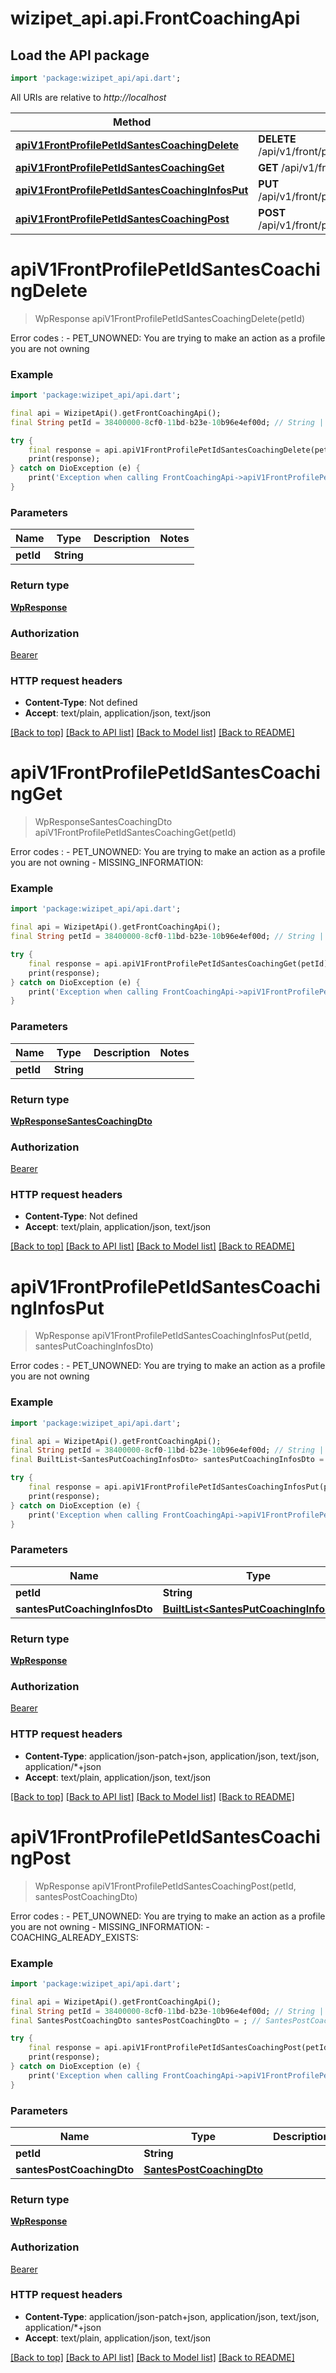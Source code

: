 # wizipet_api.api.FrontCoachingApi

## Load the API package
```dart
import 'package:wizipet_api/api.dart';
```

All URIs are relative to *http://localhost*

Method | HTTP request | Description
------------- | ------------- | -------------
[**apiV1FrontProfilePetIdSantesCoachingDelete**](FrontCoachingApi.md#apiv1frontprofilepetidsantescoachingdelete) | **DELETE** /api/v1/front/profile/{pet_id}/santes/coaching | 
[**apiV1FrontProfilePetIdSantesCoachingGet**](FrontCoachingApi.md#apiv1frontprofilepetidsantescoachingget) | **GET** /api/v1/front/profile/{pet_id}/santes/coaching | 
[**apiV1FrontProfilePetIdSantesCoachingInfosPut**](FrontCoachingApi.md#apiv1frontprofilepetidsantescoachinginfosput) | **PUT** /api/v1/front/profile/{pet_id}/santes/coaching/infos | 
[**apiV1FrontProfilePetIdSantesCoachingPost**](FrontCoachingApi.md#apiv1frontprofilepetidsantescoachingpost) | **POST** /api/v1/front/profile/{pet_id}/santes/coaching | 


# **apiV1FrontProfilePetIdSantesCoachingDelete**
> WpResponse apiV1FrontProfilePetIdSantesCoachingDelete(petId)



Error codes :    - PET_UNOWNED: You are trying to make an action as a profile you are not owning

### Example
```dart
import 'package:wizipet_api/api.dart';

final api = WizipetApi().getFrontCoachingApi();
final String petId = 38400000-8cf0-11bd-b23e-10b96e4ef00d; // String | 

try {
    final response = api.apiV1FrontProfilePetIdSantesCoachingDelete(petId);
    print(response);
} catch on DioException (e) {
    print('Exception when calling FrontCoachingApi->apiV1FrontProfilePetIdSantesCoachingDelete: $e\n');
}
```

### Parameters

Name | Type | Description  | Notes
------------- | ------------- | ------------- | -------------
 **petId** | **String**|  | 

### Return type

[**WpResponse**](WpResponse.md)

### Authorization

[Bearer](../README.md#Bearer)

### HTTP request headers

 - **Content-Type**: Not defined
 - **Accept**: text/plain, application/json, text/json

[[Back to top]](#) [[Back to API list]](../README.md#documentation-for-api-endpoints) [[Back to Model list]](../README.md#documentation-for-models) [[Back to README]](../README.md)

# **apiV1FrontProfilePetIdSantesCoachingGet**
> WpResponseSantesCoachingDto apiV1FrontProfilePetIdSantesCoachingGet(petId)



Error codes :    - PET_UNOWNED: You are trying to make an action as a profile you are not owning   - MISSING_INFORMATION: 

### Example
```dart
import 'package:wizipet_api/api.dart';

final api = WizipetApi().getFrontCoachingApi();
final String petId = 38400000-8cf0-11bd-b23e-10b96e4ef00d; // String | 

try {
    final response = api.apiV1FrontProfilePetIdSantesCoachingGet(petId);
    print(response);
} catch on DioException (e) {
    print('Exception when calling FrontCoachingApi->apiV1FrontProfilePetIdSantesCoachingGet: $e\n');
}
```

### Parameters

Name | Type | Description  | Notes
------------- | ------------- | ------------- | -------------
 **petId** | **String**|  | 

### Return type

[**WpResponseSantesCoachingDto**](WpResponseSantesCoachingDto.md)

### Authorization

[Bearer](../README.md#Bearer)

### HTTP request headers

 - **Content-Type**: Not defined
 - **Accept**: text/plain, application/json, text/json

[[Back to top]](#) [[Back to API list]](../README.md#documentation-for-api-endpoints) [[Back to Model list]](../README.md#documentation-for-models) [[Back to README]](../README.md)

# **apiV1FrontProfilePetIdSantesCoachingInfosPut**
> WpResponse apiV1FrontProfilePetIdSantesCoachingInfosPut(petId, santesPutCoachingInfosDto)



Error codes :    - PET_UNOWNED: You are trying to make an action as a profile you are not owning

### Example
```dart
import 'package:wizipet_api/api.dart';

final api = WizipetApi().getFrontCoachingApi();
final String petId = 38400000-8cf0-11bd-b23e-10b96e4ef00d; // String | 
final BuiltList<SantesPutCoachingInfosDto> santesPutCoachingInfosDto = ; // BuiltList<SantesPutCoachingInfosDto> | 

try {
    final response = api.apiV1FrontProfilePetIdSantesCoachingInfosPut(petId, santesPutCoachingInfosDto);
    print(response);
} catch on DioException (e) {
    print('Exception when calling FrontCoachingApi->apiV1FrontProfilePetIdSantesCoachingInfosPut: $e\n');
}
```

### Parameters

Name | Type | Description  | Notes
------------- | ------------- | ------------- | -------------
 **petId** | **String**|  | 
 **santesPutCoachingInfosDto** | [**BuiltList&lt;SantesPutCoachingInfosDto&gt;**](SantesPutCoachingInfosDto.md)|  | [optional] 

### Return type

[**WpResponse**](WpResponse.md)

### Authorization

[Bearer](../README.md#Bearer)

### HTTP request headers

 - **Content-Type**: application/json-patch+json, application/json, text/json, application/*+json
 - **Accept**: text/plain, application/json, text/json

[[Back to top]](#) [[Back to API list]](../README.md#documentation-for-api-endpoints) [[Back to Model list]](../README.md#documentation-for-models) [[Back to README]](../README.md)

# **apiV1FrontProfilePetIdSantesCoachingPost**
> WpResponse apiV1FrontProfilePetIdSantesCoachingPost(petId, santesPostCoachingDto)



Error codes :    - PET_UNOWNED: You are trying to make an action as a profile you are not owning   - MISSING_INFORMATION:    - COACHING_ALREADY_EXISTS: 

### Example
```dart
import 'package:wizipet_api/api.dart';

final api = WizipetApi().getFrontCoachingApi();
final String petId = 38400000-8cf0-11bd-b23e-10b96e4ef00d; // String | 
final SantesPostCoachingDto santesPostCoachingDto = ; // SantesPostCoachingDto | 

try {
    final response = api.apiV1FrontProfilePetIdSantesCoachingPost(petId, santesPostCoachingDto);
    print(response);
} catch on DioException (e) {
    print('Exception when calling FrontCoachingApi->apiV1FrontProfilePetIdSantesCoachingPost: $e\n');
}
```

### Parameters

Name | Type | Description  | Notes
------------- | ------------- | ------------- | -------------
 **petId** | **String**|  | 
 **santesPostCoachingDto** | [**SantesPostCoachingDto**](SantesPostCoachingDto.md)|  | [optional] 

### Return type

[**WpResponse**](WpResponse.md)

### Authorization

[Bearer](../README.md#Bearer)

### HTTP request headers

 - **Content-Type**: application/json-patch+json, application/json, text/json, application/*+json
 - **Accept**: text/plain, application/json, text/json

[[Back to top]](#) [[Back to API list]](../README.md#documentation-for-api-endpoints) [[Back to Model list]](../README.md#documentation-for-models) [[Back to README]](../README.md)

